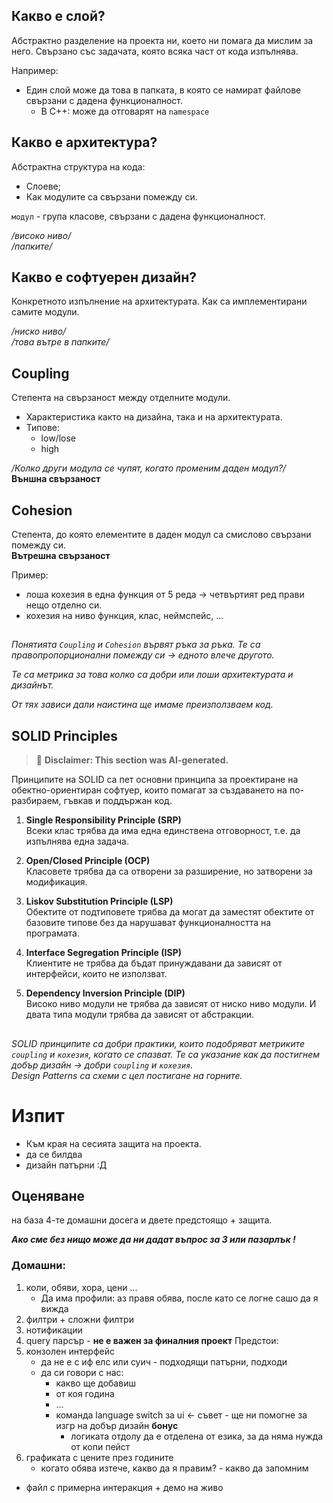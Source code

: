 ## Какво е слой?

Абстрактно разделение на проекта ни, което ни помага да мислим за него. 
Свързано със задачата, която всяка част от кода изпълнява. 

Например:   
- Един слой може да това в папката, в която се намират файлове свързани с дадена функционалност.   
  - В C++: може да отговарят на `namespace`   

## Какво е архитектура?

Абстрактна структура на кода:  
- Слоеве;   
- Как модулите са свързани помежду си.   

`модул` - група класове, свързани с дадена функционалност.   

*/високо ниво/*  
*/папките/*  

## Какво е софтуерен дизайн?  

Конкретното изпълнение на архитектурата. Как са имплементирани самите модули.  

*/ниско ниво/*  
*/това вътре в папките/*

## Coupling

Степента на свързаност между отделните модули.  

- Характеристика както на дизайна, така и на архитектурата. 
- Типове:
  - low/lose 
  - high 

*/Колко други модула се чупят, когато променим даден модул?/*  
**Външна свързаност**

## Cohesion

Степента, до която елементите в даден модул са смислово свързани помежду си.  
**Вътрешна свързаност**

Пример: 
- лоша кохезия в една функция от 5 реда -> четвъртият ред прави нещо отделно си.
- кохезия на ниво функция, клас, неймспейс, ...

##

*Понятията `Coupling` и `Cohesion` вървят ръка за ръка. Те са правопропорционални помежду си -> едното влече другото.*

*Те са метрика за това колко са добри или лоши архитектурата и дизайнът.*

*От тях зависи дали наистина ще имаме преизползваем код.* 


## SOLID Principles

> :robot: **Disclaimer: This section was AI-generated.**

Принципите на SOLID са пет основни принципа за проектиране на обектно-ориентиран софтуер, които помагат за създаването на по-разбираем, гъвкав и поддържан код.

1. **Single Responsibility Principle (SRP)**  
    Всеки клас трябва да има една единствена отговорност, т.е. да изпълнява една задача.

2. **Open/Closed Principle (OCP)**  
    Класовете трябва да са отворени за разширение, но затворени за модификация.

3. **Liskov Substitution Principle (LSP)**  
    Обектите от подтиповете трябва да могат да заместят обектите от базовите типове без да нарушават функционалността на програмата.

4. **Interface Segregation Principle (ISP)**  
    Клиентите не трябва да бъдат принуждавани да зависят от интерфейси, които не използват.

5. **Dependency Inversion Principle (DIP)**  
    Високо ниво модули не трябва да зависят от ниско ниво модули. И двата типа модули трябва да зависят от абстракции.

##
*SOLID принципите са добри практики, които подобряват метриките `coupling` и `кохезия`, когато се спазват. Те са указание как да постигнем добър дизайн -> добри `coupling` и `кохезия`.*  
*Design Patterns са схеми с цел постигане на горните.*  


# Изпит 

- Към края на сесията защита на проекта. 
- да се билдва 
- дизайн патърни :Д

## Оценяване 
на база 4-те домашни досега и двете предстоящо + защита.

***Ако сме без нищо може да ни дадат въпрос за 3 или пазарлък !***
### Домашни:
1. коли, обяви, хора, цени ...
   - Да има профили: аз правя обява, после като се логне сашо да я вижда 
2. филтри + сложни филтри
3. нотификации
4. query парсър - **не е важен за финалния проект**
Предстои:
5. конзолен интерфейс 
   - да не е с иф елс или суич - подходящи патърни, подходи
   - да си говори с нас:
     - какво ще добавиш
     - от коя година
     - ...
     - команда language switch за ui <- съвет - ще ни помогне за изгр на добър дизайн **бонус**
       - логиката отдолу да е отделена от езика, за да няма нужда от копи пейст
6. графиката с цените през годините
   - когато обява изтече, какво да я правим? - какво да запомним


- файл с примерна интеракция + демо на живо
